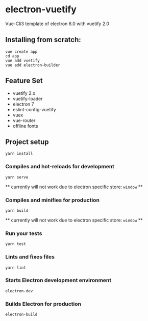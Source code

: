 # electron-vuetify
Vue-Cli3 template of electron 6.0 with vuetify 2.0

## Installing from scratch:
```
vue create app
cd app
vue add vuetify
vue add electron-builder
```

## Feature Set
- vuetify 2.x
- vuetify-loader
- electron 7
- eslint-config-vuetify
- vuex
- vue-router
- offline fonts

## Project setup
```
yarn install
```

### Compiles and hot-reloads for development
```
yarn serve
```
** currently will not work due to electron specific store: `window` **

### Compiles and minifies for production
```
yarn build
```
** currently will not work due to electron specific store: `window` **

### Run your tests
```
yarn test
```

### Lints and fixes files
```
yarn lint
```

### Starts Electron development environment
```
electron-dev
```

### Builds Electron for production
```
electron-build
```

